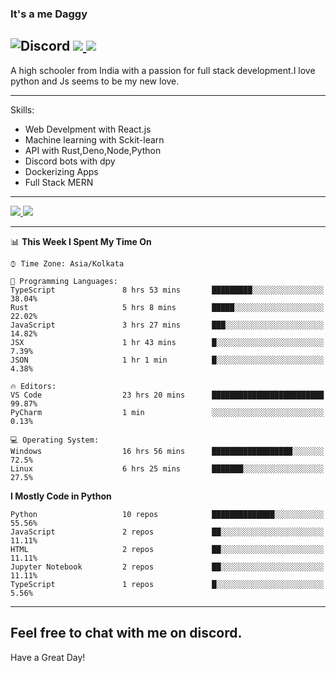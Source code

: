 
### It's a me Daggy

![Discord](https://img.shields.io/discord/491175207122370581?color=black&label=Discord&logo=discord) ![](https://img.shields.io/endpoint?url=https://dev.discordprofiles.me/api/badge/vscode/491174779278065689)<a href="https://github.com/Daggy1234">
  <img src="https://komarev.com/ghpvc/?username=Daggy1234&style=flat-square" />
</a>
 ----

A high schooler from India with a passion for full stack development.I love python and Js seems to be my new love. 

-----

Skills:

- Web Develpment with React.js
- Machine learning with Sckit-learn
- API with Rust,Deno,Node,Python
- Discord bots with dpy
- Dockerizing Apps
- Full Stack MERN

-----
<a href="https://github.com/Daggy1234">
  <img src="https://github-readme-stats.vercel.app/api?username=Daggy1234&show_icons=true&hide_border=true" />
</a><a href="https://github.com/Daggy1234">
  <img src="https://github-readme-stats.vercel.app/api/top-langs/?username=Daggy1234&layout=compact" />
</a>

---

<!--START_SECTION:waka-->
📊 **This Week I Spent My Time On** 

```text
⌚︎ Time Zone: Asia/Kolkata

💬 Programming Languages: 
TypeScript               8 hrs 53 mins       █████████░░░░░░░░░░░░░░░░   38.04% 
Rust                     5 hrs 8 mins        █████░░░░░░░░░░░░░░░░░░░░   22.02% 
JavaScript               3 hrs 27 mins       ███░░░░░░░░░░░░░░░░░░░░░░   14.82% 
JSX                      1 hr 43 mins        █░░░░░░░░░░░░░░░░░░░░░░░░   7.39% 
JSON                     1 hr 1 min          █░░░░░░░░░░░░░░░░░░░░░░░░   4.38%

🔥 Editors: 
VS Code                  23 hrs 20 mins      █████████████████████████   99.87% 
PyCharm                  1 min               ░░░░░░░░░░░░░░░░░░░░░░░░░   0.13%

💻 Operating System: 
Windows                  16 hrs 56 mins      ██████████████████░░░░░░░   72.5% 
Linux                    6 hrs 25 mins       ███████░░░░░░░░░░░░░░░░░░   27.5%

```

**I Mostly Code in Python** 

```text
Python                   10 repos            ██████████████░░░░░░░░░░░   55.56% 
JavaScript               2 repos             ██░░░░░░░░░░░░░░░░░░░░░░░   11.11% 
HTML                     2 repos             ██░░░░░░░░░░░░░░░░░░░░░░░   11.11% 
Jupyter Notebook         2 repos             ██░░░░░░░░░░░░░░░░░░░░░░░   11.11% 
TypeScript               1 repos             █░░░░░░░░░░░░░░░░░░░░░░░░   5.56%

```



<!--END_SECTION:waka-->

---

Feel free to chat with me on discord.
-----
Have a Great Day!
